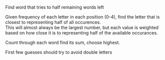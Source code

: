 Find word that tries to half remaining words left   

Given frequency of each letter in each position (0-4), find the letter that is closest to representing half of all occurences.  
This will almost always be the largest number, but each value is weighted based on how close it is to representing half of the available occurances.  

Count through each word find its sum, choose highest.

First few guesses should try to avoid double letters
